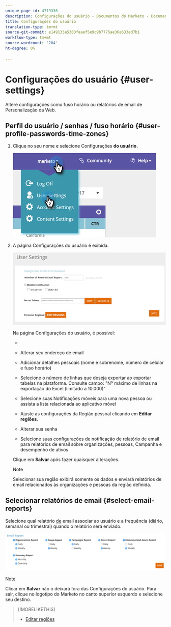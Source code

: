 ```yaml
---
unique-page-id: 4719336
description: Configurações do usuário - Documentos do Marketo - Documentação do produto
title: Configurações do usuário
translation-type: tm+mt
source-git-commit: e149133a5383faaef5e9c9b7775ae36e633ed7b1
workflow-type: tm+mt
source-wordcount: '204'
ht-degree: 0%

---
```



# Configurações do usuário {#user-settings}

Altere configurações como fuso horário ou relatórios de email de Personalização da Web.

## Perfil do usuário / senhas / fuso horário {#user-profile-passwords-time-zones}

1. Clique no seu nome e selecione Configurações **do usuário.**

   ![](assets/one.png)

1. A página Configurações do usuário é exibida.

   ![](assets/two.png)

   Na página Configurações do usuário, é possível:

   * 

      * Alterar seu endereço de email
      * Adicionar detalhes pessoais (nome e sobrenome, número de celular e fuso horário)
      * Selecione o número de linhas que deseja exportar ao exportar tabelas na plataforma. Consulte campo: &quot;Nº máximo de linhas na exportação do Excel (limitado a 10.000)&quot;
      * Selecione suas Notificações móveis para uma nova pessoa ou assista a lista relacionada ao aplicativo móvel
      * Ajuste as configurações da Região pessoal clicando em **Editar regiões**.
      * Alterar sua senha
      * Selecione suas configurações de notificação de relatório de email para relatórios de email sobre organizações, pessoas, Campanha e desempenho de ativos

   Clique em **Salvar** após fazer quaisquer alterações.

   >[!NOTE]
   >
   >Selecionar sua região exibirá somente os dados e enviará relatórios de email relacionados às organizações e pessoas da região definida.

## Selecionar relatórios de email {#select-email-reports}

Selecione qual relatório [de](../../../product-docs/web-personalization/reporting-for-web-personalization/email-reports.md) email associar ao usuário e a frequência (diário, semanal ou trimestral) quando o relatório será enviado.

![](assets/three.png)

>[!NOTE]
>
>Clicar em **Salvar** não o deixará fora das Configurações do usuário. Para sair, clique no logotipo do Marketo no canto superior esquerdo e selecione seu destino.

>[!MORELIKETHIS]
>
>* [Editar regiões](edit-regions.md)

>



